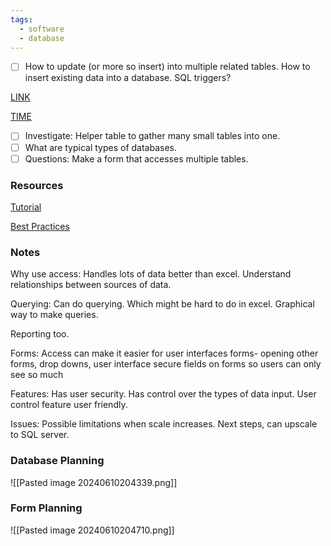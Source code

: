 ```yaml
---
tags:
  - software
  - database
---
```


- [ ] How to update (or more so insert) into multiple related tables. How to insert existing data into a database. SQL triggers?

[LINK](https://youtu.be/ymc9CYnziS4)

[TIME](https://youtu.be/ymc9CYnziS4?t=1042)

- [ ] Investigate: Helper table to gather many small tables into one.
- [ ] What are typical types of databases.
- [ ] Questions: Make a form that accesses multiple tables.

### Resources
[Tutorial](https://www.youtube.com/watch?v=ubmwp8kbfPc)

[Best Practices](https://www.youtube.com/watch?v=ymc9CYnziS4)
### Notes

Why use access:
	Handles lots of data better than excel. Understand relationships between sources of data.

Querying:
	Can do querying. Which might be hard to do in excel.
	Graphical way to make queries.

Reporting too.

Forms:
	Access can make it easier for user interfaces 
	forms- opening other forms, drop downs, user interface
	secure fields on forms so users can only see so much 

Features:
	Has user security.
	Has control over the types of data input.
	User control feature
	user friendly. 

Issues:
	Possible limitations when scale increases. Next steps, can upscale to SQL server. 
### Database Planning


![[Pasted image 20240610204339.png]]

### Form Planning

![[Pasted image 20240610204710.png]]






